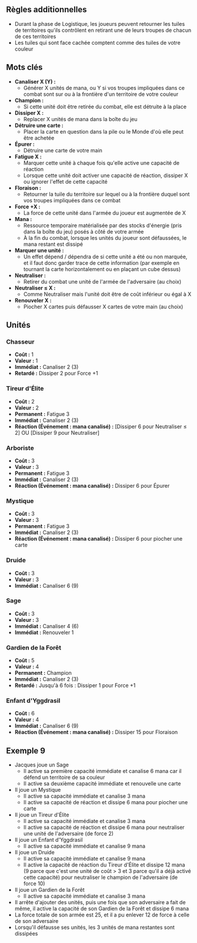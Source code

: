 
## Règles additionnelles

- Durant la phase de Logistique, les joueurs peuvent retourner
  les tuiles de territoires qu'ils contrôlent en retirant
  une de leurs troupes de chacun de ces territoires
- Les tuiles qui sont face cachée comptent comme des tuiles
  de votre couleur


## Mots clés

- **Canaliser X (Y) :**
  * Générer X unités de mana, ou Y si vos troupes impliquées
    dans ce combat sont sur ou à la frontière d'un territoire
    de votre couleur
- **Champion :**
  * Si cette unité doit être retirée du combat,
    elle est détruite à la place
- **Dissiper X :**
  * Replacer X unités de mana dans la boîte du jeu
- **Détruire une carte :**
  * Placer la carte en question dans la pile ou le Monde
    d'où elle peut être achetée
- **Épurer :**
  * Détruire une carte de votre main
- **Fatigue X :**
  * Marquer cette unité à chaque fois qu'elle active
    une capacité de réaction
  * Lorsque cette unité doit activer une capacité de réaction,
    dissiper X ou ignorer l'effet de cette capacité
- **Floraison :**
  * Retourner la tuile du territoire sur lequel ou à la
    frontière duquel sont vos troupes impliquées dans ce combat
- **Force +X :**
  * La force de cette unité dans l'armée du joueur
    est augmentée de X
- **Mana :**
  * Ressource temporaire matérialisée par des stocks d'énergie
    (pris dans la boîte du jeu) posés à côté de votre armée
  * À la fin du combat, lorsque les unités du joueur
    sont défaussées, le mana restant est dissipé
- **Marquer une unité :**
  * Un effet dépend / dépendra de si cette unité a été ou non
    marquée, et il faut donc garder trace de cette information
    (par exemple en tournant la carte horizontalement
    ou en plaçant un cube dessus)
- **Neutraliser :**
  * Retirer du combat une unité de l'armée de l'adversaire
    (au choix)
- **Neutraliser ≤ X :**
  * Comme Neutraliser mais l'unité doit être de coût inférieur
    ou égal à X
- **Renouveler X :**
  * Piocher X cartes puis défausser X cartes de votre main
    (au choix)


## Unités

### Chasseur
- **Coût :** 1
- **Valeur :** 1
- **Immédiat :** Canaliser 2 (3)
- **Retardé :** Dissiper 2 pour Force +1


### Tireur d'Élite
- **Coût :** 2
- **Valeur :** 2
- **Permanent :** Fatigue 3
- **Immédiat :** Canaliser 2 (3)
- **Réaction (Événement : mana canalisé) :** [Dissiper 6 pour Neutraliser ≤ 2] OU [Dissiper 9 pour Neutraliser]


### Arboriste
- **Coût :** 3
- **Valeur :** 3
- **Permanent :** Fatigue 3
- **Immédiat :** Canaliser 2 (3)
- **Réaction (Événement : mana canalisé) :** Dissiper 6 pour Épurer


### Mystique
- **Coût :** 3
- **Valeur :** 3
- **Permanent :** Fatigue 3
- **Immédiat :** Canaliser 2 (3)
- **Réaction (Événement : mana canalisé) :** Dissiper 6 pour piocher une carte


### Druide
- **Coût :** 3
- **Valeur :** 3
- **Immédiat :** Canaliser 6 (9)


### Sage
- **Coût :** 3
- **Valeur :** 3
- **Immédiat :** Canaliser 4 (6)
- **Immédiat :** Renouveler 1


### Gardien de la Forêt
- **Coût :** 5
- **Valeur :** 4
- **Permanent :** Champion
- **Immédiat :** Canaliser 2 (3)
- **Retardé :** Jusqu'à 6 fois : Dissiper 1 pour Force +1


### Enfant d'Yggdrasil
- **Coût :** 6
- **Valeur :** 4
- **Immédiat :** Canaliser 6 (9)
- **Réaction (Événement : mana canalisé) :** Dissiper 15 pour Floraison


## Exemple 9

- Jacques joue un Sage
  * Il active sa première capacité immédiate et canalise 6 mana
    car il défend un territoire de sa couleur
  * Il active sa deuxième capacité immédiate et renouvelle
    une carte
- Il joue un Mystique
  * Il active sa capacité immédiate et canalise 3 mana
  * Il active sa capacité de réaction et dissipe 6 mana
    pour piocher une carte
- Il joue un Tireur d'Élite
  * Il active sa capacité immédiate et canalise 3 mana
  * Il active sa capacité de réaction et dissipe 6 mana
    pour neutraliser une unité de l'adversaire (de force 2)
- Il joue un Enfant d'Yggdrasil
  * Il active sa capacité immédiate et canalise 9 mana
- Il joue un Druide
  * Il active sa capacité immédiate et canalise 9 mana
  * Il active la capacité de réaction du Tireur d'Élite
    et dissipe 12 mana (9 parce que c'est une unité de coût > 3
    et 3 parce qu'il a déjà activé cette capacité)
    pour neutraliser le champion de l'adversaire (de force 10)
- Il joue un Gardien de la Forêt
  * Il active sa capacité immédiate et canalise 3 mana
- Il arrête d'ajouter des unités, puis une fois
  que son adversaire a fait de même, il active la capacité
  de son Gardien de la Forêt et dissipe 6 mana
- La force totale de son armée est 25, et il a pu enlever 12
  de force à celle de son adversaire
- Lorsqu'il défausse ses unités, les 3 unités de mana restantes
  sont dissipées
